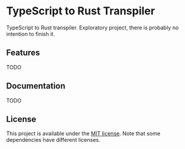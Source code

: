 # TypeScript to Rust Transpiler

TypeScript to Rust transpiler. Exploratory project, there is probably no intention to finish it.

## Features

TODO

## Documentation

TODO

## License

This project is available under the [MIT license](LICENSE.md). Note that some dependencies have different licenses.
